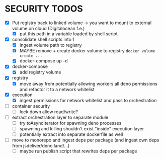 # SECURITY TODOS

- [x] Put registry back to linked volume -> you want to mount to external volume on cloud (Digitalocean f.e.)
  - [x] put this path in a variable loaded by shell script
- [x] consolidate shell scripts into 1
  - [x] ingest volume path to registry
  - [x] MAYBE remove + create docker volume to registry `docker volume create ...`
  - [x] docker-compose up -d
- [x] docker-compose
  - [x] add registry volume
- [x] registry
  - [x] move away from potentially allowing workers all deno permissions and refactor it to a network whitelist
- [x] execution
  - [x] ingest permissions for network whitelist and pass to orchestration
- [ ] container security
  - [ ] lock down allow read/write?
- [ ] extract orchestration layer to separate module
  - [ ] try toAsyncIterator for spawning deno processes
  - [ ] spawning and killing shouldn't exist "inside" execution layer
  - [ ] potentially extract into separate dockerfile as well
- [ ] move to monorepo and ingest deps per package (and ingest own deps from jsdeliver/deno.land/...)
  - [ ] maybe run publish script that rewrites deps per package
